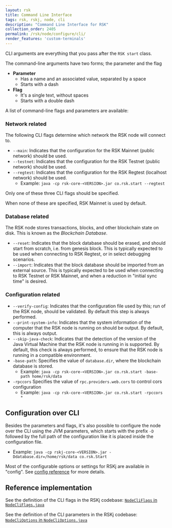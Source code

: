 ```yaml
---
layout: rsk
title: Command Line Interface
tags: rsk, rskj, node, cli
description: "Command Line Interface for RSK"
collection_order: 2405
permalink: /rsk/node/configure/cli/
render_features: 'custom-terminals'
---
```


CLI arguments are everything that you pass after the `RSK start` class.

The command-line arguments have two forms; the parameter and the flag
- **Parameter**
    - Has a name and an associated value, separated by a space
    - Starts with a dash
- **Flag**
    - It's a single text, without spaces
    - Starts with a double dash

A list of command-line flags and parameters are available:

### Network related

The following CLI flags determine which network the RSK node will connect to.

- `--main`:
  Indicates that the configuration for the RSK Mainnet (public network) should be used.
- `--testnet`:
  Indicates that the configuration for the RSK Testnet (public network) should be used.
- `--regtest`:
  Indicates that the configuration for the RSK Regtest (localhost network) should be used.
    - Example: `java -cp rsk-core-<VERSION>.jar co.rsk.start --regtest`

Only one of these three CLI flags should be specified.

When none of these are specified, RSK Mainnet is used by default.

### Database related

The RSK node stores transactions, blocks,
and other blockchain state on disk.
This is known as the *Blockchain Database*.

- `--reset`:
  Indicates that the block database should be erased, and should start from scratch,
  i.e. from genesis block.
  This is typically expected to be used when connecting to RSK Regtest,
  or in select debugging scenarios.
- `--import`:
  Indicates that the block database should be imported from an external source.
  This is typically expected to be used when connecting to RSK Testnet or RSK Mainnet,
  and when a reduction in "initial sync time" is desired.

### Configuration related

- `--verify-config`:
  Indicates that the configuration file used by this; run of the RSK node,
  should be validated.
  By default this step is always performed.
- `--print-system-info`:
  Indicates that the system information of the computer that the RSK node
  is running on should be output.
  By default, this is always output.
- `--skip-java-check`:
  Indicates that the detection of the version of
  the Java Virtual Machine that the RSK node is running in is supported.
  By default, this check is always performed, to ensure that the RSK node is running
  in a compatible environment.
- `-base-path`: 
  Specifies the value of `database.dir`, where the blockchain database is stored.
    - Example: `java -cp rsk-core-<VERSION>.jar co.rsk.start -base-path home/rsk/data`
- `-rpccors` Specifies the value of `rpc.providers.web.cors` to control cors configuration
    - Example: `java -cp rsk-core-<VERSION>.jar co.rsk.start -rpccors *`

## Configuration over CLI

Besides the parameters and flags, it's also possible to configure the node over the CLI using the JVM parameters, which starts with the prefix `-D` followed by the full path of the configuration like it is placed inside the configuration file.
- Example: `java -cp rskj-core-<VERSION>.jar -Ddatabase.dir=/home/rsk/data co.rsk.Start`


Most of the configurable options or settings for RSKj are available
in "config". See [config reference](../reference/) for more details.

## Reference implementation

See the definition of the CLI flags in the RSKj codebase:
[`NodeCliFlags` in `NodeCliFlags.java`](https://github.com/rsksmart/rskj/blob/master/rskj-core/src/main/java/co/rsk/config/NodeCliFlags.java)

See the definition of the CLI parameters in the RSKj codebase:
[`NodeCliOptions` in `NodeCliOptions.java`](https://github.com/rsksmart/rskj/blob/master/rskj-core/src/main/java/co/rsk/config/NodeCliOptions.java)
